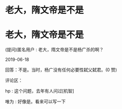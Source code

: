 # 老大，隋文帝是不是

# 老大，隋文帝是不是

(提问)匿名用户 : 老大，隋文帝是不是杨广杀的啊？

2019-06-18

回答：不是。当时，杨广没有任何必要性弑父弑君。(0 赞)

评论区：

hp : 这个问题，去年有人问过[机智]

唯为 : 好像是。看来可以写一下